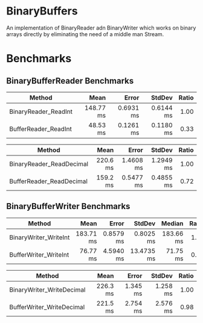 # BinaryBuffers
An implementation of BinaryReader adn BinaryWriter which works on binary arrays directly by eliminating the need of a middle man Stream.


# Benchmarks

## BinaryBufferReader Benchmarks

|               Method |      Mean |     Error |    StdDev | Ratio |
|--------------------- |----------:|----------:|----------:|------:|
| BinaryReader_ReadInt | 148.77 ms | 0.6931 ms | 0.6144 ms |  1.00 |
| BufferReader_ReadInt |  48.53 ms | 0.1261 ms | 0.1180 ms |  0.33 |


|                   Method |     Mean |     Error |    StdDev | Ratio |
|------------------------- |---------:|----------:|----------:|------:|
| BinaryReader_ReadDecimal | 220.6 ms | 1.4608 ms | 1.2949 ms |  1.00 |
| BufferReader_ReadDecimal | 159.2 ms | 0.5477 ms | 0.4855 ms |  0.72 |


## BinaryBufferWriter Benchmarks


|                Method |      Mean |     Error |     StdDev |    Median | Ratio | RatioSD |
|---------------------- |----------:|----------:|-----------:|----------:|------:|--------:|
| BinaryWriter_WriteInt | 183.71 ms | 0.8579 ms |  0.8025 ms | 183.66 ms |  1.00 |    0.00 |
| BufferWriter_WriteInt |  76.77 ms | 4.5940 ms | 13.4735 ms |  71.75 ms |  0.43 |    0.08 |


|                    Method |     Mean |    Error |   StdDev | Ratio |
|-------------------------- |---------:|---------:|---------:|------:|
| BinaryWriter_WriteDecimal | 226.3 ms | 1.345 ms | 1.258 ms |  1.00 |
| BufferWriter_WriteDecimal | 221.5 ms | 2.754 ms | 2.576 ms |  0.98 |